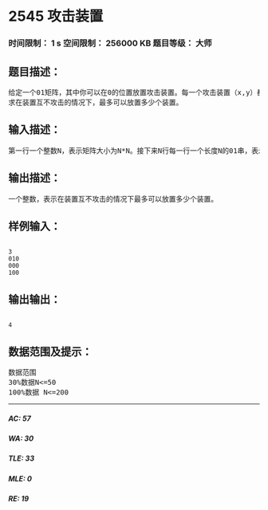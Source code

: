 # 2545 攻击装置   
### 时间限制： 1 s     空间限制： 256000 KB     题目等级： 大师  
## 题目描述：  

<pre>
给定一个01矩阵，其中你可以在0的位置放置攻击装置。每一个攻击装置（x,y）都可以按照“日”字攻击其周围的8个位置（x-1,y-2）,(x-2,y-1),(x+1,y-2),(x+2,y-1),(x-1,y+2),(x-2,y+1),(x+1,y+2),(x+2,y+1)
求在装置互不攻击的情况下，最多可以放置多少个装置。
</pre>
  
  
## 输入描述：  

<pre>
第一行一个整数N，表示矩阵大小为N*N。接下来N行每一行一个长度N的01串，表示矩阵。
</pre>
  
  
## 输出描述：  

<pre>
一个整数，表示在装置互不攻击的情况下最多可以放置多少个装置。
</pre>
  
  
## 样例输入：  

<pre><code>
3  
010  
000  
100
</code></pre>
  
  
## 输出输出：  

<pre><code>
4
</code></pre>
  
  
## 数据范围及提示：  

<pre>
数据范围   
30%数据N<=50  
100%数据 N<=200
</pre>
  
  
***  

##### AC: 57  
##### WA: 30  
##### TLE: 33  
##### MLE: 0  
##### RE: 19  
